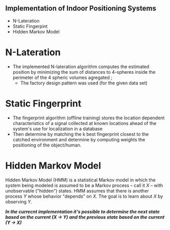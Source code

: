 ## Implementation of Indoor Positioning Systems
* N-Lateration
* Static Fingerpint
* Hidden Markov Model

# N-Lateration
- The implemented N-lateration algorithm computes the estimated position by minimizing the
sum of distances to 4-spheres inside the perimeter of the 4 spheric volumes
agregated ;
  - The factory design pattern was used (for the given data set)
  
 # Static Fingerprint 
- The fingerprint algorithm (offline training) stores the location dependent characteristics of a signal collected at known locations ahead of the system's use for localization in a database
- Then determine by matching the k best fingerprint closest to the catched environment and determine by computing weights the positioning of the object/human.


# Hidden Markov Model
Hidden Markov Model (HMM) is a statistical Markov model in which the system being modeled is assumed to be a Markov process – call it *X* – with unobservable ("hidden") states. HMM assumes that there is another process *Y* whose behavior "depends" on *X*. The goal is to learn about *X* by observing *Y*.
<br>

***In the currecnt implementation it's possible to determine the next state based on the current (X -> Y) and the previous state based on the current (Y -> X)***
